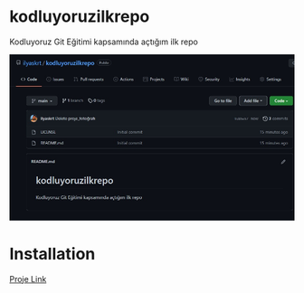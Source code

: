 # kodluyoruzilkrepo
Kodluyoruz Git Eğitimi kapsamında açtığım ilk repo

![Proje Fotoğrafım](https://github.com/ilyaskrt/kodluyoruzilkrepo/blob/main/Ads%C4%B1z.jpg)

# Installation

[Proje Link](https://github.com/ilyaskrt/kodluyoruzilkrepo.git)
